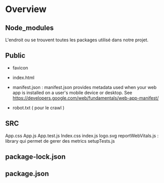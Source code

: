 # Overview 

## Node_modules 
L'endroit ou se trouvent toutes les packages utilisé dans notre projet.

## Public 
- favicon 
- index.html 
- manifest.json : 
    manifest.json provides metadata used when your web app is installed on a
    user's mobile device or desktop. See https://developers.google.com/web/fundamentals/web-app-manifest/

- robot.txt ( pour le crawl )

## SRC 

App.css
App.js
App.test.js
Index.css
index.js
logo.svg
reportWebVitals.js : library qui permet de gerer des metrics 
setupTests.js


## package-lock.json

## package.json 

